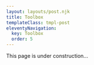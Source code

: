 ```yaml
---
layout: layouts/post.njk
title: Toolbox
templateClass: tmpl-post
eleventyNavigation:
  key: Toolbox
  order: 5
---
```


This page is under construction...
